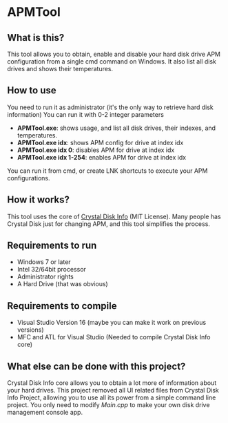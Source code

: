# APMTool
## What is this?
This tool allows you to obtain, enable and disable your hard disk drive APM configuration from a single cmd command on Windows. It also list all disk drives and shows their temperatures.

## How to use
You need to run it as administrator (it's the only way to retrieve hard disk information) You can run it with 0-2 integer parameters
* **APMTool.exe**: shows usage, and list all disk drives, their indexes, and temperatures.
* **APMTool.exe idx**: shows APM config for drive at index idx
* **APMTool.exe idx 0**: disables APM for drive at index idx
* **APMTool.exe idx 1-254**: enables APM for drive at index idx

You can run it from cmd, or create LNK shortcuts to execute your APM configurations.

## How it works?
This tool uses the core of [Crystal Disk Info](https://github.com/hiyohiyo/CrystalDiskInfo/tree/142956298060b0b71223384730947d9223d7db8a) (MIT License). Many people has Crystal Disk just for changing APM, and this tool simplifies the process.

## Requirements to run
* Windows 7 or later
* Intel 32/64bit processor
* Administrator rights
* A Hard Drive (that was obvious)

## Requirements to compile
* Visual Studio Version 16 (maybe you can make it work on previous versions)
* MFC and ATL for Visual Studio (Needed to compile Crystal Disk Info core)

## What else can be done with this project?
Crystal Disk Info core allows you to obtain a lot more of information about your hard drives. This project removed all UI related files from Crystal Disk Info Project, allowing you to use all its power from a simple command line project. You only need to modify *Main.cpp* to make your own disk drive management console app.
